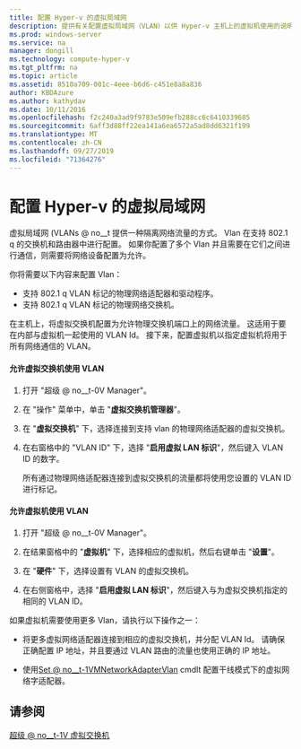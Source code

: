 ```yaml
---
title: 配置 Hyper-v 的虚拟局域网
description: 提供有关配置虚拟局域网（VLAN）以供 Hyper-v 主机上的虚拟机使用的说明。
ms.prod: windows-server
ms.service: na
manager: dongill
ms.technology: compute-hyper-v
ms.tgt_pltfrm: na
ms.topic: article
ms.assetid: 8510a709-001c-4eee-b6d6-c451e8a8a836
author: KBDAzure
ms.author: kathydav
ms.date: 10/11/2016
ms.openlocfilehash: f2c240a3ad9f9783e509efb288cc6c6410339685
ms.sourcegitcommit: 6aff3d88ff22ea141a6ea6572a5ad8dd6321f199
ms.translationtype: MT
ms.contentlocale: zh-CN
ms.lasthandoff: 09/27/2019
ms.locfileid: "71364276"
---
```

# <a name="configure-virtual-local-area-networks-for-hyper-v"></a>配置 Hyper-v 的虚拟局域网
虚拟局域网 \(VLANs @ no__t 提供一种隔离网络流量的方式。 Vlan 在支持 802.1 q 的交换机和路由器中进行配置。 如果你配置了多个 Vlan 并且需要在它们之间进行通信，则需要将网络设备配置为允许。 

你将需要以下内容来配置 Vlan：  
  
-   支持 802.1 q VLAN 标记的物理网络适配器和驱动程序。  
-   支持 802.1 q VLAN 标记的物理网络交换机。  
  
在主机上，将虚拟交换机配置为允许物理交换机端口上的网络流量。 这适用于要在内部与虚拟机一起使用的 VLAN Id。 接下来，配置虚拟机以指定虚拟机将用于所有网络通信的 VLAN。  
  
#### <a name="to-allow-a-virtual-switch-to-use-a-vlan"></a>允许虚拟交换机使用 VLAN  
  
1.  打开 "超级 @ no__t-0V Manager"。  
  
2.  在 "操作" 菜单中，单击 "**虚拟交换机管理器**"。  
  
3.  在 "**虚拟交换机**" 下，选择连接到支持 vlan 的物理网络适配器的虚拟交换机。 

4. 在右窗格中的 "VLAN ID" 下，选择 "**启用虚拟 LAN 标识**"，然后键入 VLAN ID 的数字。  
  
    所有通过物理网络适配器连接到虚拟交换机的流量都将使用您设置的 VLAN ID 进行标记。  
  
#### <a name="to-allow-a-virtual-machine-to-use-a-vlan"></a>允许虚拟机使用 VLAN  
  
1.  打开 "超级 @ no__t-0V Manager"。  
  
2.  在结果窗格中的 "**虚拟机**" 下，选择相应的虚拟机，然后右键单击 "**设置**"。  

3.  在 "**硬件**" 下，选择设置有 VLAN 的虚拟交换机。
  
4.  在右侧窗格中，选择 "**启用虚拟 LAN 标识**"，然后键入与为虚拟交换机指定的相同的 VLAN ID。 

如果虚拟机需要使用更多 Vlan，请执行以下操作之一：  
  
-   将更多虚拟网络适配器连接到相应的虚拟交换机，并分配 VLAN Id。 请确保正确配置 IP 地址，并且要通过 VLAN 路由的流量也使用正确的 IP 地址。  
  
-   使用[Set @ no__t-1VMNetworkAdapterVlan](https://technet.microsoft.com/library/hh848475.aspx) cmdlt 配置干线模式下的虚拟网络字适配器。
  
## <a name="see-also"></a>请参阅  
 
[超级 @ no__t-1V 虚拟交换机](https://technet.microsoft.com/windows-server-docs/networking/technologies/hyper-v-virtual-switch/hyper-v-virtual-switch)
